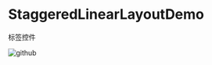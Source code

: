 # StaggeredLinearLayoutDemo
标签控件


![github](https://github.com/shaohuaguo/StaggeredLinearLayoutDemo/tree/master/StaggeredLinearLayoutDemo/Screenshot_01.png "screenshot")  
